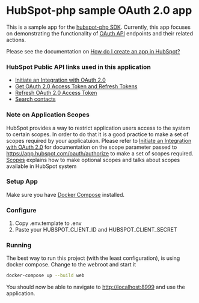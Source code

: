 # HubSpot-php sample OAuth 2.0 app

This is a sample app for the [hubspot-php SDK](../../../../). Currently, this app focuses on demonstrating the functionality of [OAuth API](https://developers.hubspot.com/docs-beta/working-with-oauth) endpoints and their related actions.

Please see the documentation on [How do I create an app in HubSpot?](https://developers.hubspot.com/docs/faq/how-do-i-create-an-app-in-hubspot)

### HubSpot Public API links used in this application

  - [Initiate an Integration with OAuth 2.0](https://developers.hubspot.com/docs/methods/oauth2/initiate-oauth-integration)
  - [Get OAuth 2.0 Access Token and Refresh Tokens](https://developers.hubspot.com/docs/methods/oauth2/get-access-and-refresh-tokens)
  - [Refresh OAuth 2.0 Access Token](https://developers.hubspot.com/docs/methods/oauth2/refresh-access-token)
  - [Search contacts](https://developers.hubspot.com/docs-beta/crm/search)
    
### Note on Application Scopes
HubSpot provides a way to restrict application users access to the system to certain scopes. In order to do that it is a good practice to make a set of scopes required by your applicatuion.
Please refer to [Initiate an Integration with OAuth 2.0](https://developers.hubspot.com/docs/methods/oauth2/initiate-oauth-integration) for documentation on the scope parameter passed to https://app.hubspot.com/oauth/authorize to make a set of scopes required. [Scopes](https://developers.hubspot.com/docs/methods/oauth2/initiate-oauth-integration#scopes) explains how to make optional scopes and talks about scopes available in HubSpot system

### Setup App

Make sure you have [Docker Compose](https://docs.docker.com/compose/) installed.

### Configure

1. Copy .env.template to .env
2. Paste your HUBSPOT_CLIENT_ID and HUBSPOT_CLIENT_SECRET

### Running

The best way to run this project (with the least configuration), is using docker compose.  Change to the webroot and start it

```bash
docker-compose up --build web
```
You should now be able to navigate to [http://localhost:8999](http://localhost:8999) and use the application.
